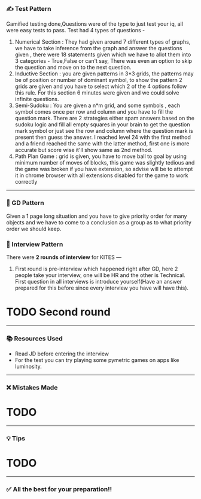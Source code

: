 ### ✍️ Test Pattern
Gamified testing done,Questions were of the type to just test your iq, all were easy tests to pass.
Test had 4 types of questions -
1) Numerical Section : They had given around 7 different types of graphs, we have to take inference from the graph and answer the questions given , there were 18 statements given which we have to allot them into 3 categories - True,False or can't say, There was even an option to skip the question and move on to the next question.
2) Inductive Section : you are given patterns in 3*3 grids, the patterns may be of position or number of dominant symbol, to show the pattern 2 grids are given and you have to select which 2 of the 4 options follow this rule. For this section 6 minutes were given and we could solve infinite questions. 
3) Semi-Sudoku : You are given a n*m grid, and some symbols , each symbol comes once per row and column and you have to fill the question mark. There are 2 strategies either spam answers based on the sudoku logic and fill all empty squares in your brain to get the question mark symbol or just see the row and column where the question mark is present then guess the answer.
I reached level 24 with the first method and a friend reached the same with the latter method, first one is more accurate but score wise it'll show same as 2nd method.
4) Path Plan Game : grid is given, you have to move ball to goal by using minimum number of moves of blocks, this game was slightly tedious and the game was broken if you have extension, so advise will be to attempt it in chrome browser with all extensions disabled for the game to work correctly

---
### 👥 GD Pattern
Given a 1 page long situation and you have to give priority order for many objects and we have to come to a conclusion as a group as to what priority order we should keep.

### 👥 Interview Pattern

There were **2 rounds of interview** for KITES — 
1) First round is pre-interview which happened right after GD, here 2 people take your interview, one will be HR and the other is Technical.
   First question in all interviews is introduce yourself(Have an answer prepared for this before since every interview you have will have this).
   
# TODO Second round


---

### 📚 Resources Used

- Read JD before entering the interview
- For the test you can try playing some pymetric games on apps like luminosity.

---

### ❌ Mistakes Made
# TODO
---

### 💡 Tips

# TODO
---

### ✅ All the best for your preparation!!
